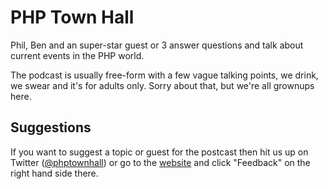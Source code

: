 # PHP Town Hall

Phil, Ben and an super-star guest or 3 answer questions and talk about current events in the PHP world.

The podcast is usually free-form with a few vague talking points, we drink, we swear and it's for adults only. Sorry about that, but we're all grownups here.

## Suggestions

If you want to suggest a topic or guest for the postcast then hit us up on Twitter ([@phptownhall](http://twitter.com/phptownhall)) or go to the [website](http://phptownhall.com) and click "Feedback" on the right hand side there.